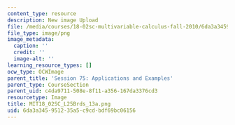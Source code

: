 ```yaml
---
content_type: resource
description: New image Upload
file: /media/courses/18-02sc-multivariable-calculus-fall-2010/6da3a345951235a5c9cdbdf69bc06156_MIT18_02SC_L25Brds_13a.png
file_type: image/png
image_metadata:
  caption: ''
  credit: ''
  image-alt: ''
learning_resource_types: []
ocw_type: OCWImage
parent_title: 'Session 75: Applications and Examples'
parent_type: CourseSection
parent_uid: c4da9711-508e-8f11-a356-167da3376cd3
resourcetype: Image
title: MIT18_02SC_L25Brds_13a.png
uid: 6da3a345-9512-35a5-c9cd-bdf69bc06156
---
```

